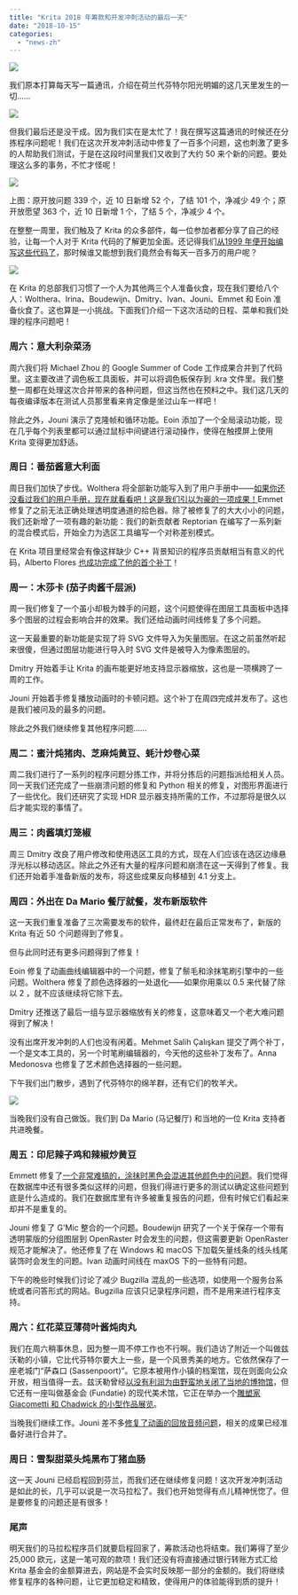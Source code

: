 ```yaml
---
title: "Krita 2018 年筹款和开发冲刺活动的最后一天"
date: "2018-10-15"
categories: 
  - "news-zh"
---
```


[![](images/2018-fundraiser-hero2.png)](https://krita.org)

我们原本打算每天写一篇通讯，介绍在荷兰代芬特尔阳光明媚的这几天里发生的一切……

[![](images/IMG_8849-200x300.jpg)](https://krita.org/wp-content/uploads/2018/10/IMG_8849.jpg)

但我们最后还是没干成。因为我们实在是太忙了！我在撰写这篇通讯的时候还在分拣程序问题呢！我们在这次开发冲刺活动中修复了一百多个问题，这也刺激了更多的人帮助我们测试，于是在这段时间里我们又收到了大约 50 来个新的问题。要处理这么多的事务，不忙才怪呢！

[![](images/bugs_fixed-1.png)](https://krita.org/wp-content/uploads/2018/10/bugs_fixed-1.png)

上图：原开放问题 339 个，近 10 日新增 52 个，了结 101 个，净减少 49 个；原开放愿望 363 个，近 10 日新增 1 个，了结 5 个，净减少 4 个。

在整整一周里，我们触及了 Krita 的众多部件，每一位参加者都分享了自己的经验，让每一个人对于 Krita 代码的了解更加全面。还记得我们[从1999 年便开始编写这些代码了](https://phabricator.kde.org/R37:547279396fd1e263242d8f56263ab05aa32ec1ac)，那时候谁又能想到我们竟然会有每天一百多万的用户呢？

[![](images/team.png)](https://krita.org/wp-content/uploads/2018/10/team.png)

在 Krita 的总部我们习惯了一个人为其他两三个人准备伙食，现在我们要给八个人：Wolthera、Irina、Boudewijn、Dmitry、Ivan、Jouni、Emmet 和 Eoin 准备伙食了。这也算是一小挑战。下面我们介绍一下这次活动的日程、菜单和我们处理的程序问题吧！

### 周六：意大利杂菜汤

周六我们将 Michael Zhou 的 Google Summer of Code 工作成果合并到了代码里。这主要改进了调色板工具面板，并可以将调色板保存到 .kra 文件里。我们整整一周都在处理这次合并带来的各种问题，但这当然也在预料之中。我们这几天的每夜编译版本在测试人员那里看来肯定像是坐过山车一样吧！

除此之外，Jouni 演示了克隆帧和循环功能。Eoin 添加了一个全局滚动功能，现在几乎每个列表里都可以通过鼠标中间键进行滚动操作，使得在触摸屏上使用 Krita 变得更加舒适。

### 周日：番茄酱意大利面

周日我们加快了步伐。Wolthera 将全部新功能写入到了用户手册中——[如果你还没看过我们的用户手册，现在就看看吧！这是我们引以为豪的一项成果！](https://docs.krita.org)Emmet 修复了之前无法正确处理透明度通道的拾色器。除了被修复了的大大小小的问题，我们还新增了一项有趣的新功能：我们的新贡献者 Reptorian 在编写了一系列新的混合模式后，开始全力为选区工具编写一个对称差别模式。

在 Krita 项目里经常会有像这样缺少 C++ 背景知识的程序员贡献相当有意义的代码，Alberto Flores [也成功完成了他的首个补丁](https://phabricator.kde.org/D16157)！

### 周一：木莎卡 (茄子肉酱千层派)

周一我们修复了一个虽小却极为棘手的问题，这个问题使得在图层工具面板中选择多个图层的过程会影响合并的效果。我们还给动画时间线修复了多个问题。

这一天最重要的新功能是实现了将 SVG 文件导入为矢量图层。在这之前虽然听起来很傻，但通过图层功能进行导入时 SVG 文件是被导入为像素图层的。

Dmitry 开始着手让 Krita 的画布能更好地支持显示器缩放，这也是一项横跨了一周的工作。

Jouni 开始着手修复播放动画时的卡顿问题。这个补丁在周四完成并发布了。这也是我们被问及的最多的问题。

除此之外我们继续修复其他程序问题……

### 周二：蜜汁炖猪肉、芝麻炖黄豆、蚝汁炒卷心菜

周二我们进行了一系列的程序问题分拣工作，并将分拣后的问题指派给相关人员。同一天我们还完成了一些崩溃问题的修复和 Python 相关的修复，对图形界面进行了一些优化。我们还研究了实现 HDR 显示器支持所需的工作，不过那将是很久以后才能实现的事情了。

### 周三：肉酱填灯笼椒

周三 Dmitry 改良了用户修改和使用选区工具的方式，现在人们应该在选区边缘悬浮光标以移动选区。除此之外还有大量的程序问题和崩溃在这一天得到了修复。我们还开始着手准备新版的发布，将这些成果反向移植到 4.1 分支上。

### 周四：外出在 Da Mario 餐厅就餐，发布新版软件

这一天我们重复准备了三次需要发布的软件，最终赶在最后正常发布了，新版的 Krita 有近 50 个问题得到了修复。

但与此同时还有更多问题得到了修复！

Eoin 修复了动画曲线编辑器中的一个问题，修复了鬃毛和涂抹笔刷引擎中的一些问题。Wolthera 修复了颜色选择器的一处退化——如果你用乘以 0.5 来代替了除以 2 ，就不应该继续将它除下去。

Dmitry 还推送了最后一组与显示器缩放有关的修复，这意味着又一个老大难问题得到了解决！

没有出席开发冲刺的人们也没有闲着。Mehmet Salih Çalışkan 提交了两个补丁，一个是文本工具的，另一个时笔刷编辑器的，今天他的这些补丁发布了。Anna Medonosva 也修复了艺术颜色选择器的一些问题。

下午我们出门散步，遇到了代芬特尔的绵羊群，还有它们的牧羊犬。

[![](images/IMG_8914.jpg)](https://krita.org/wp-content/uploads/2018/10/IMG_8914.jpg)

当晚我们没有自己做饭。我们到 Da Mario (马记餐厅) 和当地的一位 Krita 支持者共进晚餐。

### 周五：印尼辣子鸡和辣椒炒黄豆

Emmett 修复了[一个非常难搞的，涂抹时黑色会混进其他颜色中的问题](https://bugs.kde.org/show_bug.cgi?id=394299)。我们觉得在数据库中还有很多类似这样的问题，但我们得进行更多的测试以确定这些问题到底是什么造成的。我们在数据库里有许多被重复报告的问题，但有时候它们看起来却并不是重复的。

Jouni 修复了 G'Mic 整合的一个问题。Boudewijn 研究了一个关于保存一个带有透明蒙版的分组图层到 OpenRaster 时会发生的问题，但这需要更新 OpenRaster 规范才能解决了。他还修复了在 Windows 和 macOS 下加载矢量线条的线头线尾装饰时会发生的问题。Ivan 动画时间线在 maxOS 下的一些特有问题。

下午的晚些时候我们讨论了减少 Bugzilla 混乱的一些选项，如使用一个服务台系统或者问答形式的网站。Bugzilla 应该只记录程序问题，而不是用来进行程序支持。

### 周六：红花菜豆薄荷叶酱炖肉丸

我们在周六稍事休息，因为整一周不停工作也不行啊。我们造访了附近一个叫做兹沃勒的小镇，它比代芬特尔要大上一些，是一个风景秀美的地方。它依然保存了一座老城门“萨森口 (Sassenpoort)”。它原本被用作小镇的档案馆，现在则面向公众开放，相当值得一去。兹沃勒曾经[以没有利润为由野蛮地关闭了当地的博物馆](https://www.destentor.nl/zwolle/het-doek-is-gevallen-voor-stedelijk-museum-zwolle~aa690500/)，但它还有一座叫做基金会 (Fundatie) 的现代美术馆，它正在举办一个[雕塑家 Giacometti 和 Chadwick 的小型作品展览](https://www.museumdefundatie.nl/en/giacometti-chadwick/)。

当晚我们继续工作。Jouni 差不多[修复了动画的回放音频问题](https://phabricator.kde.org/D16067)，相关的成果已经准备好进行合并了。

### 周日：雪梨甜菜头炖黑布丁猪血肠

这一天 Jouni 已经启程回到芬兰，而我们还在继续修复问题！这次开发冲刺活动是如此的长，几乎可以说是一次马拉松了。我们也开始觉得有点儿精神恍惚了。但是要修复的问题还是有很多！

### 尾声

明天我们的马拉松程序员们就要启程回家了，筹款活动也将结束。我们筹得了至少 25,000 欧元，这是一笔可观的款项！我们还没有将直接通过银行转账方式汇给 Krita 基金会的金额算进去，网站是不会实时反映那一部分的金额的。我们将继续修复程序的各种问题，让它更加稳定和精致，使得用户的体验能得到质的提升！
